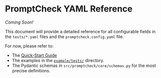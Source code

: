 # PromptCheck YAML Reference

_Coming Soon!_

This document will provide a detailed reference for all configurable fields in the `tests/*.yaml` files and the `promptcheck.config.yaml` file.

For now, please refer to:
*   The [Quick-Start Guide](quickstart.md)
*   The examples in the [`example/tests/`](../example/tests/) directory.
*   The Pydantic schemas in `src/promptcheck/core/schemas.py` for the most precise definitions. 